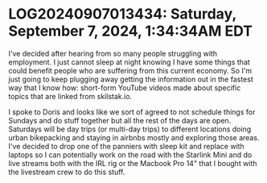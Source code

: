 # LOG20240907013434: Saturday, September 7, 2024, 1:34:34AM EDT

I've decided after hearing from so many people struggling with employment. I just cannot sleep at night knowing I have some things that could benefit people who are suffering from this current economy. So I'm just going to keep plugging away getting the information out in the fastest way that I know how: short-form YouTube videos made about specific topics that are linked from skilstak.io.

I spoke to Doris and looks like we sort of agreed to not schedule things for Sundays and do stuff together but all the rest of the days are open. Saturdays will be day trips (or multi-day trips) to different locations doing urban bikepacking and staying in airbnbs mostly and exploring those areas. I've decided to drop one of the panniers with sleep kit and replace with laptops so I can potentially work on the road with the Starlink Mini and do live streams both with the IRL rig or the Macbook Pro 14" that I bought with the livestream crew to do this stuff.

